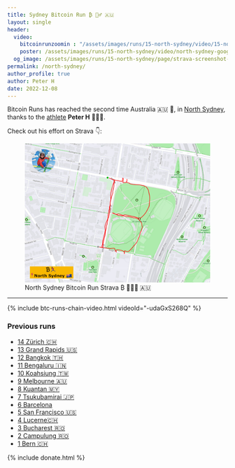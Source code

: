 ```yaml
---
title: Sydney Bitcoin Run ₿ 🏃‍♂ 🇦🇺
layout: single
header:
  video:
    bitcoinrunzoomin : "/assets/images/runs/15-north-sydney/video/15-north-sydney-zoomin-medium-1920x1080.m4v"
    poster: /assets/images/runs/15-north-sydney/video/north-sydney-google-earth-printscreen-1920x1080.jpg
  og_image: /assets/images/runs/15-north-sydney/page/strava-screenshot-1280x960.png
permalink: /north-sydney/
author_profile: true
author: Peter H
date: 2022-12-08
---
```


Bitcoin Runs has reached the second time Australia 🇦🇺 🎉,
in [North Sydney](https://en.wikipedia.org/wiki/North_Sydney,_New_South_Wales), 
thanks to the [athlete](https://www.strava.com/athletes/108956783) 
**Peter H** 💪👏🙏.

Check out his effort on Strava 👇:

<figure class="image">
  <a href="https://www.strava.com/activities/8221225103" target="_blank">
    <img src="/assets/images/runs/15-north-sydney/page/north-sydney-author-strava-1280x960.jpeg" alt="North Sydney Bitcoin Run Strava ₿ 🏃🏿‍♂️ 🇦🇺">
  </a>
  <figcaption>North Sydney Bitcoin Run Strava ₿ 🏃🏿‍♂ 🇦🇺</figcaption>
</figure>

<hr>

{% include btc-runs-chain-video.html videoId="-udaGxS268Q" %}

### Previous runs

- [14 Zürich 🇨🇭](/zuerich)
- [13 Grand Rapids️ 🇺🇸](/grand-rapids)
- [12 Bangkok️ 🇹🇭](/bangkok)
- [11 Bengaluru 🇮🇳](/bengaluru)
- [10 Koahsiung 🇹🇼](/kaohsiung)
- [9 Melbourne 🇦🇺](/melbourne)
- [8 Kuantan 🇲🇾](/kuantan)
- [7 Tsukubamirai 🇯🇵](/tsukubamirai)
- [6 Barcelona](/barcelona)
- [5 San Francisco 🇺🇸](/san-francisco)
- [4 Lucerne🇨🇭](/lucerne)
- [3 Bucharest 🇷🇴](/bucharest)
- [2 Campulung 🇷🇴](/campulung)
- [1 Bern 🇨🇭](/bern)

{% include donate.html %}  
  
  
